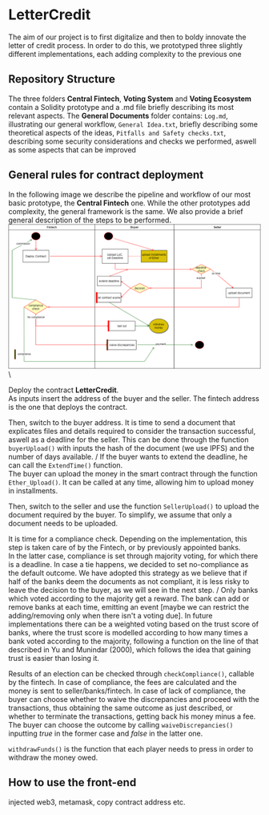 # LetterCredit

The aim of our project is to first digitalize and then to boldy innovate the letter of credit process. In order to do this, we prototyped three slightly different implementations, each adding complexity to the previous one 

## Repository Structure
The three folders **Central Fintech**, **Voting System** and **Voting Ecosystem** contain a Solidity prototype and a .md file briefly describing its most relevant aspects.
The **General Documents** folder contains: `Log.md`, illustrating our general workflow, `General Idea.txt`, briefly describing some theoretical aspects of the ideas, `Pitfalls and Safety checks.txt`, describing some security considerations and checks we performed, aswell as some aspects that can be improved

## General rules for contract deployment

In the following image we describe the pipeline and workflow of our most basic prototype, the **Central Fintech** one. While the other prototypes add complexity, the general framework is the same. We also provide a brief general description of the steps to be performed.
![plot](https://github.com/CaterinaFabbri/LetterCredit/blob/main/Documents%20and%20Images/Basic%20Structure.png) \



Deploy the contract **LetterCredit**. \
As inputs insert the address of the buyer and the seller. The fintech address is the one that deploys the contract.

Then, switch to the buyer address. It is time to send a document that explicates files and details required to consider the transaction successful, aswell as a deadline for the seller. This can be done through the function `buyerUpload()` with inputs the hash of the document (we use IPFS) and the number of days available. /
If the buyer wants to extend the deadline, he can call the `ExtendTime()` function. \
The buyer can upload the money in the smart contract through the function `Ether_Upload()`. It can be called at any time, allowing him to upload money in installments.

Then, switch to the seller and use the function `SellerUpload()` to upload the document required by the buyer. To simplify, we assume that only a document needs to be uploaded.

It is time for a compliance check. Depending on the implementation, this step is taken care of by the Fintech, or by previously appointed banks. \
In the latter case, compliance is set through majority voting, for which there is a deadline. In case a tie happens, we decided to set no-compliance as the default outcome. We have adopted this strategy as we believe that if half of the banks deem the documents as not compliant, it is less risky to leave the decision to the buyer, as we will see in the next step. /
Only banks which voted according to the majority get a reward. The bank can add or remove banks at each time, emitting an event [maybe we can restrict the adding/removing only when there isn't a voting due]. In future implementations there can be a weighted voting based on the trust score of banks, where the trust score is modelled according to how many times a bank voted according to the majority, following a function on the line of that described in Yu and Munindar (2000), which follows the idea that gaining trust is easier than losing it.

Results of an election can be checked through `checkCompliance()`, callable by the fintech. In case of compliance, the fees are calculated and the money is sent to seller/banks/fintech. In case of lack of compliance, the buyer can choose whether to waive the discrepancies and proceed with the transactions, thus obtaining the same outcome as just described, or whether to terminate the transactions, getting back his money minus a fee. The buyer can choose the outcome by calling `waiveDiscrepancies()` inputting *true* in the former case and *false* in the latter one.


`withdrawFunds()` is the function that each player needs to press in order to withdraw the money owed.

## How to use the front-end
injected web3, metamask, copy contract address etc.



